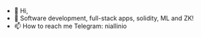 - 👋 Hi, 
- 👀 Software development, full-stack apps, solidity, ML and ZK!
- 📫 How to reach me Telegram: niallinio


<!---
Cheetah0x/Cheetah0x is a ✨ special ✨ repository because its `README.md` (this file) appears on your GitHub profile.
You can click the Preview link to take a look at your changes.
--->
